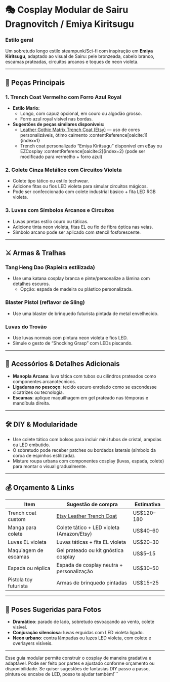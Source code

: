 # 🎭 Cosplay Modular de Sairu Dragnovitch / Emiya Kiritsugu

### Estilo geral
Um sobretudo longo estilo steampunk/Sci-fi com inspiração em **Emiya Kiritsugu**, adaptado ao visual de Sairu: pele bronzeada, cabelo branco, escamas prateadas, circuitos arcanos e toques de neon violeta.

---

## 👕 Peças Principais

### 1. **Trench Coat Vermelho com Forro Azul Royal**
- **Estilo Mario:**
  - Longo, com capuz opcional, em couro ou algodão grosso.
  - Forro azul royal visível nas bordas.
- **Sugestões de peças similares disponíveis:**
  - [Leather Gothic Matrix Trench Coat (Etsy)](https://www.etsy.com/market/leather_trench_coat_for_cosplay) — uso de cores personalizáveis, ótimo caimento :contentReference[oaicite:1]{index=1}
  - Trench coat personalizado “Emiya Kiritsugu” disponível em eBay ou EZCosplay :contentReference[oaicite:2]{index=2} (pode ser modificado para vermelho + forro azul)

### 2. **Colete Cinza Metálico com Circuitos Violeta**
- Colete tipo tático ou estilo techwear.
- Adicione fitas ou fios LED violeta para simular circuitos mágicos.
- Pode ser confeccionado com colete industrial básico + fita LED RGB violeta.

### 3. **Luvas com Símbolos Arcanos e Circuitos**
- Luvas pretas estilo couro ou táticas.
- Adicione tinta neon violeta, fitas EL ou fio de fibra óptica nas veias.
- Simbolo arcano pode ser aplicado com stencil fosforescente.

---

## ⚔️ Armas & Tralhas

### Tang Heng Dao (Rapieira estilizada)
- Use uma katana cosplay branca e pinte/personalize a lâmina com detalhes escuros.
  - Opção: espada de madeira ou plástico personalizada.

### Blaster Pistol (reflavor de Sling)
- Use uma blaster de brinquedo futurista pintada de metal envelhecido.

### Luvas do Trovão
- Use luvas normais com pintura neon violeta e fios LED.
- Simule o gesto de “Shocking Grasp” com LEDs piscando.

---

## 🩻 Acessórios & Detalhes Adicionais

- **Manopla Arcana**: luva tática com tubos ou cilindros prateados como componentes arcanotécnicos.
- **Ligaduras no pescoço**: tecido escuro enrolado como se escondesse cicatrizes ou tecnologia.
- **Escamas**: aplique maquilhagem em gel prateado nas têmporas e mandíbula direita.

---

## 🛠️ DIY & Modularidade

- Use colete tático com bolsos para incluir mini tubos de cristal, ampolas ou LED embutido.
- O sobretudo pode receber patches ou bordados laterais (símbolo da coroa de espinhos estilizada).
- Misture roupa urbana com componentes cosplay (luvas, espada, colete) para montar o visual gradualmente.

---

## 💰 Orçamento & Links

| Item                  | Sugestão de compra                           | Estimativa             |
|-----------------------|----------------------------------------------|------------------------|
| Trench coat custom    | [Etsy Leather Trench Coat](https://www.etsy.com/market/leather_trench_coat_for_cosplay) | US$120–180 |
| Manga para colete     | Colete tático + LED violeta (Amazon/Etsy)     | US$40–60               |
| Luvas EL violeta      | Luvas táticas + fita EL violeta               | US$20–30               |
| Maquiagem de escamas  | Gel prateado ou kit gnóstica cosplay          | US$5–15                |
| Espada ou réplica     | Espada de cosplay neutra + personalização      | US$30–50               |
| Pistola toy futurista | Armas de brinquedo pintadas                   | US$15–25               |

---

## 🧍 Poses Sugeridas para Fotos

- **Dramático**: parado de lado, sobretudo esvoaçando ao vento, colete visível.
- **Conjuração silenciosa**: luvas erguidas com LED violeta ligado.
- **Neon urbano**: contra lâmpadas ou luzes LED violeta, com colete e overlayers visíveis.

---

Esse guia modular permite construir o cosplay de maneira gradativa e adaptável. Pode ser feito por partes e ajustado conforme orçamento ou disponibilidade. Se quiser sugestões de fantasias DIY passo a passo, pintura ou encaixe de LED, posso te ajudar também!```

